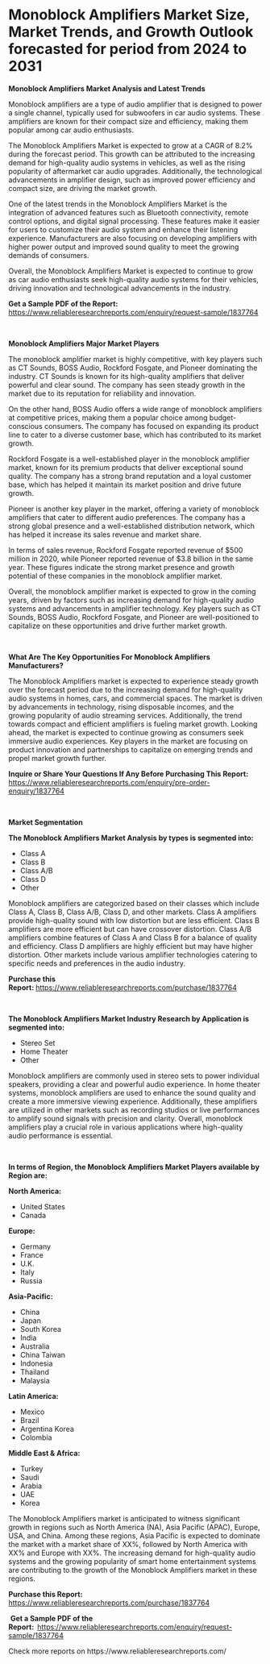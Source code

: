 <p><h1>Monoblock Amplifiers Market Size, Market Trends, and Growth Outlook forecasted for period from 2024 to 2031</h1></p><p><strong>Monoblock Amplifiers Market Analysis and Latest Trends</strong></p>
<p><p>Monoblock amplifiers are a type of audio amplifier that is designed to power a single channel, typically used for subwoofers in car audio systems. These amplifiers are known for their compact size and efficiency, making them popular among car audio enthusiasts.</p><p>The Monoblock Amplifiers Market is expected to grow at a CAGR of 8.2% during the forecast period. This growth can be attributed to the increasing demand for high-quality audio systems in vehicles, as well as the rising popularity of aftermarket car audio upgrades. Additionally, the technological advancements in amplifier design, such as improved power efficiency and compact size, are driving the market growth.</p><p>One of the latest trends in the Monoblock Amplifiers Market is the integration of advanced features such as Bluetooth connectivity, remote control options, and digital signal processing. These features make it easier for users to customize their audio system and enhance their listening experience. Manufacturers are also focusing on developing amplifiers with higher power output and improved sound quality to meet the growing demands of consumers.</p><p>Overall, the Monoblock Amplifiers Market is expected to continue to grow as car audio enthusiasts seek high-quality audio systems for their vehicles, driving innovation and technological advancements in the industry.</p></p>
<p><strong>Get a Sample PDF of the Report:&nbsp;</strong> <a href="https://www.reliableresearchreports.com/enquiry/request-sample/1837764">https://www.reliableresearchreports.com/enquiry/request-sample/1837764</a></p>
<p>&nbsp;</p>
<p><strong>Monoblock Amplifiers Major Market Players</strong></p>
<p><p>The monoblock amplifier market is highly competitive, with key players such as CT Sounds, BOSS Audio, Rockford Fosgate, and Pioneer dominating the industry. CT Sounds is known for its high-quality amplifiers that deliver powerful and clear sound. The company has seen steady growth in the market due to its reputation for reliability and innovation.</p><p>On the other hand, BOSS Audio offers a wide range of monoblock amplifiers at competitive prices, making them a popular choice among budget-conscious consumers. The company has focused on expanding its product line to cater to a diverse customer base, which has contributed to its market growth.</p><p>Rockford Fosgate is a well-established player in the monoblock amplifier market, known for its premium products that deliver exceptional sound quality. The company has a strong brand reputation and a loyal customer base, which has helped it maintain its market position and drive future growth.</p><p>Pioneer is another key player in the market, offering a variety of monoblock amplifiers that cater to different audio preferences. The company has a strong global presence and a well-established distribution network, which has helped it increase its sales revenue and market share.</p><p>In terms of sales revenue, Rockford Fosgate reported revenue of $500 million in 2020, while Pioneer reported revenue of $3.8 billion in the same year. These figures indicate the strong market presence and growth potential of these companies in the monoblock amplifier market.</p><p>Overall, the monoblock amplifier market is expected to grow in the coming years, driven by factors such as increasing demand for high-quality audio systems and advancements in amplifier technology. Key players such as CT Sounds, BOSS Audio, Rockford Fosgate, and Pioneer are well-positioned to capitalize on these opportunities and drive further market growth.</p></p>
<p>&nbsp;</p>
<p><strong>What Are The Key Opportunities For Monoblock Amplifiers Manufacturers?</strong></p>
<p><p>The Monoblock Amplifiers market is expected to experience steady growth over the forecast period due to the increasing demand for high-quality audio systems in homes, cars, and commercial spaces. The market is driven by advancements in technology, rising disposable incomes, and the growing popularity of audio streaming services. Additionally, the trend towards compact and efficient amplifiers is fueling market growth. Looking ahead, the market is expected to continue growing as consumers seek immersive audio experiences. Key players in the market are focusing on product innovation and partnerships to capitalize on emerging trends and propel market growth further.</p></p>
<p><strong>Inquire or Share Your Questions If Any Before Purchasing This Report:</strong> <a href="https://www.reliableresearchreports.com/enquiry/pre-order-enquiry/1837764">https://www.reliableresearchreports.com/enquiry/pre-order-enquiry/1837764</a></p>
<p>&nbsp;</p>
<p><strong>Market Segmentation</strong></p>
<p><strong>The Monoblock Amplifiers Market Analysis by types is segmented into:</strong></p>
<p><ul><li>Class A</li><li>Class B</li><li>Class A/B</li><li>Class D</li><li>Other</li></ul></p>
<p><p>Monoblock amplifiers are categorized based on their classes which include Class A, Class B, Class A/B, Class D, and other markets. Class A amplifiers provide high-quality sound with low distortion but are less efficient. Class B amplifiers are more efficient but can have crossover distortion. Class A/B amplifiers combine features of Class A and Class B for a balance of quality and efficiency. Class D amplifiers are highly efficient but may have higher distortion. Other markets include various amplifier technologies catering to specific needs and preferences in the audio industry.</p></p>
<p><strong>Purchase this Report:&nbsp;</strong><a href="https://www.reliableresearchreports.com/purchase/1837764">https://www.reliableresearchreports.com/purchase/1837764</a></p>
<p>&nbsp;</p>
<p><strong>The Monoblock Amplifiers Market Industry Research by Application is segmented into:</strong></p>
<p><ul><li>Stereo Set</li><li>Home Theater</li><li>Other</li></ul></p>
<p><p>Monoblock amplifiers are commonly used in stereo sets to power individual speakers, providing a clear and powerful audio experience. In home theater systems, monoblock amplifiers are used to enhance the sound quality and create a more immersive viewing experience. Additionally, these amplifiers are utilized in other markets such as recording studios or live performances to amplify sound signals with precision and clarity. Overall, monoblock amplifiers play a crucial role in various applications where high-quality audio performance is essential.</p></p>
<p>&nbsp;</p>
<p><strong>In terms of Region, the Monoblock Amplifiers Market Players available by Region are:</strong></p>
<p>
    <p> <strong> North America: </strong>
        <ul>
            <li>United States</li>
            <li>Canada</li>
        </ul>
        </p> 
    <p> <strong> Europe: </strong>
        <ul>
            <li>Germany</li>
            <li>France</li>
            <li>U.K.</li>
            <li>Italy</li>
            <li>Russia</li>
        </ul>
        </p> 
    <p> <strong> Asia-Pacific: </strong>
        <ul>
            <li>China</li>
            <li>Japan</li>
            <li>South Korea</li>
            <li>India</li>
            <li>Australia</li>
            <li>China Taiwan</li>
            <li>Indonesia</li>
            <li>Thailand</li>
            <li>Malaysia</li>
        </ul>
        </p> 
    <p> <strong> Latin America: </strong>
        <ul>
            <li>Mexico</li>
            <li>Brazil</li>
            <li>Argentina Korea</li>
            <li>Colombia</li>
        </ul>
        </p> 
    <p> <strong> Middle East & Africa: </strong>
        <ul>
            <li>Turkey</li>
            <li>Saudi</li>
            <li>Arabia</li>
            <li>UAE</li>
            <li>Korea</li>
        </ul>
    </p>
    </p>
<p><p>The Monoblock Amplifiers market is anticipated to witness significant growth in regions such as North America (NA), Asia Pacific (APAC), Europe, USA, and China. Among these regions, Asia Pacific is expected to dominate the market with a market share of XX%, followed by North America with XX% and Europe with XX%. The increasing demand for high-quality audio systems and the growing popularity of smart home entertainment systems are contributing to the growth of the Monoblock Amplifiers market in these regions.</p></p>
<p><strong>Purchase this Report: </strong><a href="https://www.reliableresearchreports.com/purchase/1837764">https://www.reliableresearchreports.com/purchase/1837764</a></p>
<p>&nbsp;<strong>Get a Sample PDF of the Report:&nbsp;&nbsp;</strong><a href="https://www.reliableresearchreports.com/enquiry/request-sample/1837764">https://www.reliableresearchreports.com/enquiry/request-sample/1837764</a></p>
<p><strong></strong></p>
<p>Check more reports on https://www.reliableresearchreports.com/</p>